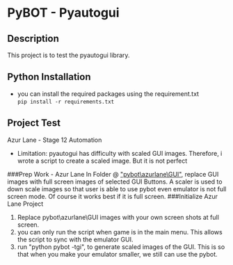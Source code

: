 # PyBOT - Pyautogui
## Description
This project is to test the pyautogui library.

## Python Installation
* you can install the required packages using the requirement.txt<br>
  <code>pip install -r requirements.txt</code>

## Project Test
Azur Lane - Stage 12 Automation
* Limitation: pyautogui has difficulty with scaled GUI images. Therefore, i wrote a script to create a scaled image. But it is not perfect

###Prep Work - Azur Lane
In Folder @ <u>"pybot\azurlane\GUI"</u>, replace GUI images with full screen images of selected GUI Buttons. A scaler is used to down scale images so that user is able to use pybot even emulator is not full screen mode. Of course it works best if it is full screen.
###Initialize Azur Lane Project
1. Replace pybot\azurlane\GUI images with your own screen shots at full screen.
2. you can only run the script when game is in the main menu. This allows the script to sync with the emulator GUI.
3. run "python pybot -tgi", to generate scaled images of the GUI. This is so that when you make your emulator smaller, we still can use the pybot.